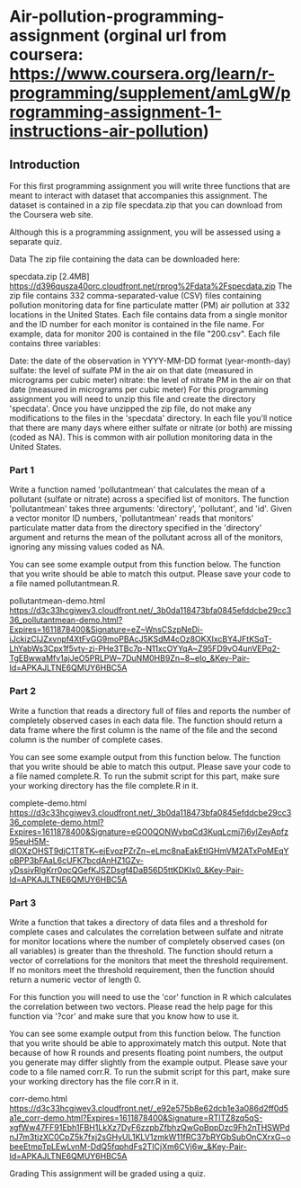 # Air-pollution-programming-assignment (orginal url from coursera: https://www.coursera.org/learn/r-programming/supplement/amLgW/programming-assignment-1-instructions-air-pollution)

## Introduction
For this first programming assignment you will write three functions that are meant to interact with dataset that accompanies this assignment. The dataset is contained in a zip file specdata.zip that you can download from the Coursera web site. 

Although this is a programming assignment, you will be assessed using a separate quiz.

Data
The zip file containing the data can be downloaded here:

specdata.zip [2.4MB] https://d396qusza40orc.cloudfront.net/rprog%2Fdata%2Fspecdata.zip
The zip file contains 332 comma-separated-value (CSV) files containing pollution monitoring data for fine particulate matter (PM) air pollution at 332 locations in the United States. Each file contains data from a single monitor and the ID number for each monitor is contained in the file name. For example, data for monitor 200 is contained in the file "200.csv". Each file contains three variables:

Date: the date of the observation in YYYY-MM-DD format (year-month-day)
sulfate: the level of sulfate PM in the air on that date (measured in micrograms per cubic meter)
nitrate: the level of nitrate PM in the air on that date (measured in micrograms per cubic meter)
For this programming assignment you will need to unzip this file and create the directory 'specdata'. Once you have unzipped the zip file, do not make any modifications to the files in the 'specdata' directory. In each file you'll notice that there are many days where either sulfate or nitrate (or both) are missing (coded as NA). This is common with air pollution monitoring data in the United States.

### Part 1
Write a function named 'pollutantmean' that calculates the mean of a pollutant (sulfate or nitrate) across a specified list of monitors. The function 'pollutantmean' takes three arguments: 'directory', 'pollutant', and 'id'. Given a vector monitor ID numbers, 'pollutantmean' reads that monitors' particulate matter data from the directory specified in the 'directory' argument and returns the mean of the pollutant across all of the monitors, ignoring any missing values coded as NA. 


You can see some example output from this function below. The function that you write should be able to match this output. Please save your code to a file named pollutantmean.R.

pollutantmean-demo.html
https://d3c33hcgiwev3.cloudfront.net/_3b0da118473bfa0845efddcbe29cc336_pollutantmean-demo.html?Expires=1611878400&Signature=eZ~WnsCSzpNeDi-iJckizCIJZxvnpf4XtFvGG9moPBAcJ5KSdM4cOz8OKXIxcBY4JFtKSqT-LhYabWs3Cpx1f5vty-zj-PHe3TBc7p-N11xcOYYqA~Z95FD9vO4unVEPq2-TgEBwwaMfv1ajJeO5PRLPW~7DuNM0HB9Zn~8~eIo_&Key-Pair-Id=APKAJLTNE6QMUY6HBC5A


### Part 2
Write a function that reads a directory full of files and reports the number of completely observed cases in each data file. The function should return a data frame where the first column is the name of the file and the second column is the number of complete cases. 


You can see some example output from this function below. The function that you write should be able to match this output. Please save your code to a file named complete.R. To run the submit script for this part, make sure your working directory has the file complete.R in it.

complete-demo.html
https://d3c33hcgiwev3.cloudfront.net/_3b0da118473bfa0845efddcbe29cc336_complete-demo.html?Expires=1611878400&Signature=eGO0QONWybqCd3KuqLcmj7j6ylZeyApfz95euH5M-dIOXzOHST9djC1T8TK~ejEvozPZrZn~eLmc8naEakEtIGHmVM2ATxPoMEqYoBPP3bFAaL6cUFK7bcdAnHZ1GZv-yDssivRlgKrr0qcQGefKJSZDsgf4DaB56D5ttKDKIx0_&Key-Pair-Id=APKAJLTNE6QMUY6HBC5A



### Part 3
Write a function that takes a directory of data files and a threshold for complete cases and calculates the correlation between sulfate and nitrate for monitor locations where the number of completely observed cases (on all variables) is greater than the threshold. The function should return a vector of correlations for the monitors that meet the threshold requirement. If no monitors meet the threshold requirement, then the function should return a numeric vector of length 0. 


For this function you will need to use the 'cor' function in R which calculates the correlation between two vectors. Please read the help page for this function via '?cor' and make sure that you know how to use it.

You can see some example output from this function below. The function that you write should be able to approximately match this output. Note that because of how R rounds and presents floating point numbers, the output you generate may differ slightly from the example output. Please save your code to a file named corr.R. To run the submit script for this part, make sure your working directory has the file corr.R in it.

corr-demo.html
https://d3c33hcgiwev3.cloudfront.net/_e92e575b8e62dcb1e3a086d2ff0d5a1e_corr-demo.html?Expires=1611878400&Signature=RTlTZ8zq5qS-xgfWw47FF91Ebh1FBH1LkXz7DyF6zzpbZfbhzQwGpBppDzc9Fh2nTHSWPdnJ7m3tjzXC0CpZ5k7fxj2sGHyUL1KLV1zmkW11fRC37bRYGbSubOnCXrxG~obeeEtmpTpLEwLvnM-DdQ5fqphdFs2TICjXm6CVj6w_&Key-Pair-Id=APKAJLTNE6QMUY6HBC5A

Grading
This assignment will be graded using a quiz.

